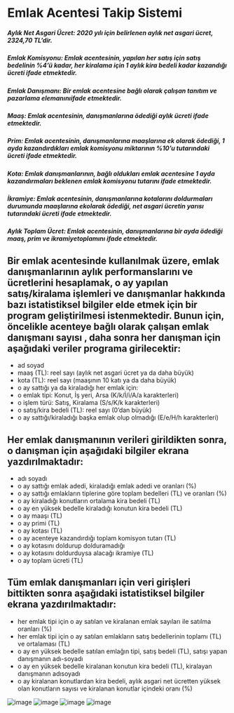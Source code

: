 # Emlak Acentesi Takip Sistemi

##### Aylık Net Asgari Ücret: 2020 yılı için belirlenen aylık net asgari ücret, 2324,70 TL’dir.
##### Emlak Komisyonu: Emlak acentesinin, yapılan her satış için satış bedelinin %4’ü kadar, her kiralama için 1 aylık kira bedeli kadar kazandığı ücreti ifade etmektedir.
##### Emlak Danışmanı: Bir emlak acentesine bağlı olarak çalışan tanıtım ve pazarlama elemanınıifade etmektedir.
##### Maaş: Emlak acentesinin, danışmanlarına ödediği aylık ücreti ifade etmektedir.
##### Prim: Emlak acentesinin, danışmanlarına maaşlarına ek olarak ödediği, 1 ayda kazandırdıkları emlak komisyonu miktarının %10’u tutarındaki ücreti ifade etmektedir.
##### Kota: Emlak danışmanlarının, bağlı oldukları emlak acentesine 1 ayda kazandırmaları beklenen emlak komisyonu tutarını ifade etmektedir.
##### İkramiye: Emlak acentesinin, danışmanlarına kotalarını doldurmaları durumunda maaşlarına ekolarak ödediği, net asgari ücretin yarısı tutarındaki ücreti ifade etmektedir.
##### Aylık Toplam Ücret: Emlak acentesinin, danışmanlarına bir ayda ödediği maaş, prim ve ikramiyetoplamını ifade etmektedir.

## Bir emlak acentesinde kullanılmak üzere, emlak danışmanlarının aylık performanslarını ve ücretlerini hesaplamak, o ay yapılan satış/kiralama işlemleri ve danışmanlar hakkında bazı istatistiksel bilgiler elde etmek için bir program geliştirilmesi istenmektedir. Bunun için, öncelikle acenteye bağlı olarak çalışan emlak danışmanı sayısı , daha sonra her danışman için aşağıdaki veriler programa girilecektir:

- ad soyad
- maaş (TL): reel sayı (aylık net asgari ücret ya da daha büyük)
- kota (TL): reel sayı (maaşının 10 katı ya da daha büyük)
- o ay sattığı ya da kiraladığı her emlak için:
- o emlak tipi: Konut, İş yeri, Arsa (K/k/İ/i/A/a karakterleri)
- o işlem türü: Satış, Kiralama (S/s/K/k karakterleri)
- o satış/kira bedeli (TL): reel sayı (0’dan büyük)
- o ay sattığı/kiraladığı başka emlak olup olmadığı (E/e/H/h karakterleri)

## Her emlak danışmanının verileri girildikten sonra, o danışman için aşağıdaki bilgiler ekrana yazdırılmaktadır:

- adı soyadı
- o ay sattığı emlak adedi, kiraladığı emlak adedi ve oranları (%)
- o ay sattığı emlakların tiplerine göre toplam bedelleri (TL) ve oranları (%)
- o ay kiraladığı konutların ortalama kira bedeli (TL)
- o ay en yüksek bedelle kiraladığı konutun kira bedeli (TL)
- o ay maaşı (TL)
- o ay primi (TL)
- o ay kotası (TL)
- o ay acenteye kazandırdığı toplam komisyon tutarı (TL)
- o ay kotasını doldurup dolduramadığı
- o ay kotasını doldurduysa alacağı ikramiye (TL)
- o ay toplam ücreti (TL)


## Tüm emlak danışmanları için veri girişleri bittikten sonra aşağıdaki istatistiksel bilgiler ekrana yazdırılmaktadır:

- her emlak tipi için o ay satılan ve kiralanan emlak sayıları ile satılma oranları (%)
- her emlak tipi için o ay satılan emlakların satış bedellerinin toplamı (TL) ve ortalaması
(TL)
- o ay en yüksek bedelle satılan emlağın tipi, satış bedeli (TL), satışı yapan danışmanın
adı-soyadı
- o ay en yüksek bedelle kiralanan konutun kira bedeli (TL), kiralayan danışmanın adısoyadı
- o ay kiralanan konutlardan kira bedeli, aylık asgari net ücretten yüksek olan konutların
sayısı ve kiralanan konutlar içindeki oranı (%)

![image](https://user-images.githubusercontent.com/57726183/155809061-2fe79be7-9072-4fa5-9d75-804004c021e1.png)
![image](https://user-images.githubusercontent.com/57726183/155809086-84f842bb-d3ee-43d2-90c3-a3a83797f2c6.png)
![image](https://user-images.githubusercontent.com/57726183/155809112-dcb56ca4-9713-43bc-a29e-3c3d07004d0c.png)
![image](https://user-images.githubusercontent.com/57726183/155809131-5a716fb5-abb5-4770-9883-1946f68ce356.png)

